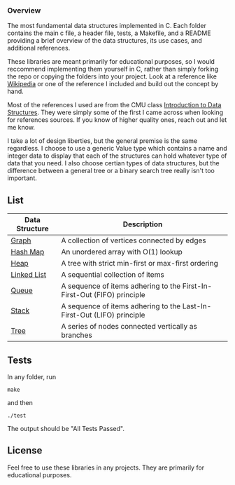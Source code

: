 ### Overview

The most fundamental data structures implemented in C. Each folder contains the main c file, a header file, tests, a Makefile, and a README providing a brief overview of the data structures, its use cases, and additional references.

These libraries are meant primarily for educational purposes, so I would reccommend implementing them yourself in C, rather than simply forking the repo or copying the folders into your project. Look at a reference like [Wikipedia](https://en.wikipedia.org/wiki/Data_structure) or one of the reference I included and build out the concept by hand.

Most of the references I used are from the CMU class [Introduction to Data Structures](https://www.andrew.cmu.edu/course/15-121/). They were simply some of the first I came across when looking for references sources. If you know of higher quality ones, reach out and let me know.

I take a lot of design liberties, but the general premise is the same regardless. I choose to use a generic Value type which contains a name and integer data to display that each of the structures can hold whatever type of data that you need. I also choose certian types of data structures, but the difference between a general tree or a binary search tree really isn't too important.

## List

| Data Structure | Description |
|----------------|-------------|
| [Graph](https://github.com/CharlieKerfoot/data-structures/tree/main/graph)          | A collection of vertices connected by edges |
| [Hash Map](https://github.com/CharlieKerfoot/data-structures/tree/main/hash_map)       | An unordered array with O(1) lookup |
| [Heap](https://github.com/CharlieKerfoot/data-structures/tree/main/heap)           | A tree with strict min-first or max-first ordering |
| [Linked List](https://github.com/CharlieKerfoot/data-structures/tree/main/linked_list)    | A sequential collection of items |
| [Queue](https://github.com/CharlieKerfoot/data-structures/tree/main/queue)          | A sequence of items adhering to the First-In-First-Out (FIFO) principle |
| [Stack](https://github.com/CharlieKerfoot/data-structures/tree/main/stack)          | A sequence of items adhering to the Last-In-First-Out (LIFO) principle |
| [Tree](https://github.com/CharlieKerfoot/data-structures/tree/main/tree)           | A series of nodes connected vertically as branches |

## Tests

In any folder, run

```
make
```
and then

```
./test
```

The output should be "All Tests Passed".

## License

Feel free to use these libraries in any projects. They are primarily for educational purposes.
